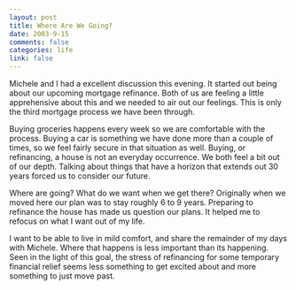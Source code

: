 ```yaml
--- 
layout: post
title: Where Are We Going?
date: 2003-9-15
comments: false
categories: life
link: false
---
```

Michele and I had a excellent discussion this evening. It started out being about our upcoming mortgage refinance. Both of us are feeling a little apprehensive about this and we needed to air out our feelings. This is only the third mortgage process we have been through.

Buying groceries happens every week so we are comfortable with the process. Buying a car is something we have done more than a couple of times, so we feel fairly secure in that situation as well. Buying, or refinancing, a house is not an everyday occurrence. We both feel a bit out of our depth. Talking about things that have a horizon that extends out 30 years forced us to consider our future.

Where are going? What do we want when we get there? Originally when we moved here our plan was to stay roughly 6 to 9 years. Preparing to refinance the house has made us question our plans. It helped me to refocus on what I want out of my life.

I want to be able to live in mild comfort, and share the remainder of my days with Michele. Where that happens is less important than its happening. Seen in the light of this goal, the stress of refinancing for some temporary financial relief seems less something to get excited about and more something to just move past.
